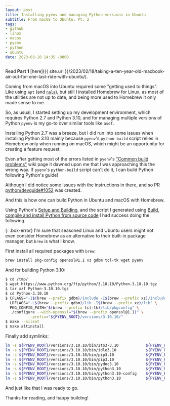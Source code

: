 ```yaml
---
layout: post
title: Installing pyenv and managing Python versions in Ubuntu
subtitle: From macOS to Ubuntu, Pt. 2
tags:
- github
- linux
- macos
- pyenv
- python
- ubuntu
date: 2023-03-10 14:35 -0800
---
```

Read **Part 1** [here]({{ site.url }}/2023/02/18/taking-a-ten-year-old-macbook-air-out-for-one-last-ride-with-ubuntu/).

Coming from macOS into Ubuntu required some "getting used to things". Like using `apt` (and
[`nala`](https://gitlab.com/volian/nala/-/wikis/Installation)), but still I installed Homebrew for Linux, as most of
the utilities are not up to date, and being more used to Homebrew it only made sense to me.

So, as usual, I started setting up my development environment, which requires Python 2.7 and Python 3.10, and for
managing multiple versions of Python `pyenv` is my go-to over similar tools like `asdf`.

Installing Python 2.7 was a breeze, but I did run into some issues when installing Python 3.10 mainly because `pyenv`'s
`python-build` script relies in Homebrew only when running on macOS, which might be an opportunity for creating a
feature request.

Even after getting most of the errors listed in `pyenv`'s
["Common build problems"](https://github.com/pyenv/pyenv/wiki/Common-build-problems) wiki page it dawned upon me that I
was approaching this the wrong way. If `pyenv`'s `python-build` script can't do it, I can build Python following
Python's guide!

Although I did notice some issues with the instructions in there, and so PR
[python/devguide#1052](https://github.com/python/devguide/pull/1052) was created.

And this is how one can build Python in Ubuntu and macOS with Homebrew.

Using Python's [Setup and Building](https://devguide.python.org/getting-started/setup-building/), and the script I
generated using [Build, compile and install Python from source code](https://www.build-python-from-source.com/) I had
success doing the following.

{: .box-error}
I'm sure that seasoned Linux and Ubuntu users might not even consider Homebrew as an alternative to their built-in
package manager, but `brew` is what I know.

First install all required packages with `brew`:

```sh
brew install pkg-config openssl@1.1 xz gdbm tcl-tk wget pyenv
```

And for building Python 3.10:

```sh
$ cd /tmp/
$ wget https://www.python.org/ftp/python/3.10.10/Python-3.10.10.tgz
$ tar xzf Python-3.10.10.tgz
$ cd Python-3.10.10
$ CFLAGS="-I$(brew --prefix gdbm)/include -I$(brew --prefix xz)/include"  \
  LDFLAGS="-L$(brew --prefix gdbm)/lib -I$(brew --prefix xz)/lib" \
  PKG_CONFIG_PATH="$(brew --prefix tcl-tk)/lib/pkgconfig" \
  ./configure --with-openssl="$(brew --prefix openssl@1.1)" \
          --prefix="${PYENV_ROOT}/versions/3.10.10/"
$ make --silent
$ make altinstall
```

Finally add symlinks:

```sh
ln -s ${PYENV_ROOT}/versions/3.10.10/bin/2to3-3.10            ${PYENV_ROOT}/versions/3.10.10/bin/2to3
ln -s ${PYENV_ROOT}/versions/3.10.10/bin/idle3.10             ${PYENV_ROOT}/versions/3.10.10/bin/idle
ln -s ${PYENV_ROOT}/versions/3.10.10/bin/pip3.10              ${PYENV_ROOT}/versions/3.10.10/bin/pip
ln -s ${PYENV_ROOT}/versions/3.10.10/bin/pip3.10              ${PYENV_ROOT}/versions/3.10.10/bin/pip3
ln -s ${PYENV_ROOT}/versions/3.10.10/bin/pydoc3.10            ${PYENV_ROOT}/versions/3.10.10/bin/pydoc
ln -s ${PYENV_ROOT}/versions/3.10.10/bin/python3.10           ${PYENV_ROOT}/versions/3.10.10/bin/python
ln -s ${PYENV_ROOT}/versions/3.10.10/bin/python3.10-config    ${PYENV_ROOT}/versions/3.10.10/bin/python-config
ln -s ${PYENV_ROOT}/versions/3.10.10/bin/python3.10           ${PYENV_ROOT}/versions/3.10.10/bin/python3
```

And just like that I was ready to go.

Thanks for reading, and happy building!
